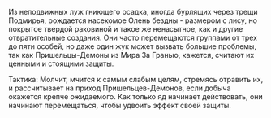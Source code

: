 Из неподвижных луж гниющего осадка, иногда бурлящих через трещи Подмирья, рождается насекомое Олень бездны - размером с лису, но покрытое твердой раковиной и такое же ненасытное, как и другие отвратительные создания. Они часто перемещаются группами от трех до пяти особей, но даже один жук может вызвать большие проблемы, так как Пришельцы-Демоны из Мира За Гранью, кажется, считают их ценными и стоящими защиты.

Тактика: Молчит, мчится к самым слабым целям, стремясь отравить их, и рассчитывает на приход Пришельцев-Демонов, если добыча окажется крепче ожидаемого. Как только яд начинает действовать, они начинают перемещаться, чтобы удвоить эффект своей защиты.